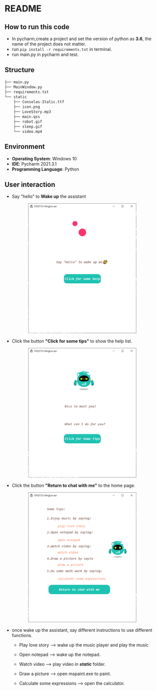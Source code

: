 <link rel="stylesheet" type="text/css" href="style.css"/>

# README

## How to run this code
* In pycharm,create a project and set the version of python as **3.6**, the name of the project does not matter.
* run ```pip install -r requirements.txt``` in terminal.
* run main.py in pycharm and test.

## Structure

```
├── main.py
├── MainWindow.py
├── requirements.txt
└── static
    ├── Consolas-Italic.ttf
    ├── icon.png
    ├── LoveStory.mp3
    ├── main.qss
    ├── robot.gif
    ├── sleep.gif
    └── video.mp4
```

## Environment
* **Operating System**: Windows 10
* **IDE**: Pycharm 2021.3.1
* **Programming Language**: Python


## User interaction

*  Say "hello" to **Wake up** the assistant

<center>
  <img src="img/sleep.png" alt="Screen Shot 2021-05-13 at 14.20.47" style="zoom: 50%;" />
</center>

* Click the button **"Click for some tips"** to show the help list.

<center>
  <img src="img/user_1.png" alt="Screen Shot 2021-05-13 at 14.20.47" style="zoom: 50%;" />
</center>

* Click the button **"Return to chat with me"** to the home page.

<center>
  <img src="img/back_speech.png" alt="Screen Shot 2021-05-13 at 14.20.47" style="zoom: 50%;" />
</center>


* once wake up the assistant, say different instructions to use different functions.

  * Play love story --> wake up the music player and play the music
  
  * Open notepad --> wake up the notepad.

  * Watch video --> play video in ***static*** folder. 

  * Draw a picture --> open mspaint.exe to paint.
    
  * Calculate some expressions --> open the calculator.